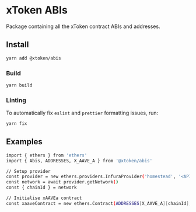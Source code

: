 # xToken ABIs

Package containing all the xToken contract ABIs and addresses.

## Install
```sh
yarn add @xtoken/abis
```

### Build
```sh
yarn build
```

### Linting

To automatically fix `eslint` and `prettier` formatting issues, run:

```sh
yarn fix
```

## Examples
```sh
import { ethers } from 'ethers'
import { Abis, ADDRESSES, X_AAVE_A } from '@xtoken/abis'

// Setup provider
const provider = new ethers.providers.InfuraProvider('homestead', '<API KEY>')
const network = await provider.getNetwork()
const { chainId } = network

// Initialise xAAVEa contract
const xaaveContract = new ethers.Contract(ADDRESSES[X_AAVE_A][chainId], Abis.xAAVE, provider)
```
